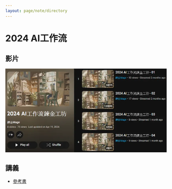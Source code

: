 ```yaml
---
layout: page/note/directory
---
```


# 2024 AI工作流

## 影片
<a href="https://www.youtube.com/playlist?list=PLxP_7CleHzmOzs_QwOIpe7lBGjTkNUqr4" target="_blank">
    <img src="Cover.webp" alt="2024 AI工作流">
</a>


## 講義

* [參考書](https://drive.google.com/drive/folders/1vPg7MdDze3LE6HYRk9B9OhV5EABjK4vC)
